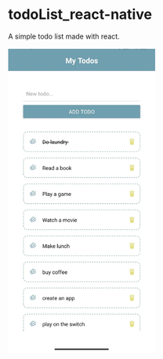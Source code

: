 # todoList_react-native
A simple todo list made with react.
<br>
<br>
<img src="https://github.com/junjie-w/todoList_react-native/blob/main/assets/todo-list.jpg?raw=true" width="300px" height="auto">
